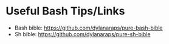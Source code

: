 # Useful Bash Tips/Links

*   Bash bible: <https://github.com/dylanaraps/pure-bash-bible>
*   Sh bible: <https://github.com/dylanaraps/pure-sh-bible>

<!-- vim: set nospell: -->
